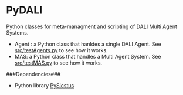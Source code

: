 PyDALI
======

Python classes for meta-managment and scripting of [DALI](http://github.com/AAAI-DISIM-UnivAQ/DALI) Multi Agent Systems.

* Agent : a Python class that hanldes a single DALI Agent. See [src/testAgents.py](src/testAgents.py) to see how it works.
* MAS: a Python class that handles a Multi Agent System. See [src/testMAS.py](src/testMAS.py) to see how it works.

###Dependencies###

  * Python library [PySicstus](http://github.com/AAAI-DISIM-UnivAQ/PySicstus)
